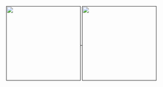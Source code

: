 <a href="">
  <img height=200 align="center" src="https://github-readme-stats.vercel.app/api?username=vasysik&theme=github_dark_dimmed&show_icons=true" />
  <img height=200 align="center" src="https://github-readme-stats.vercel.app/api/top-langs?username=vasysik&layout=compact&langs_count=8&theme=github_dark_dimmed&card_width=320" />
</a>
